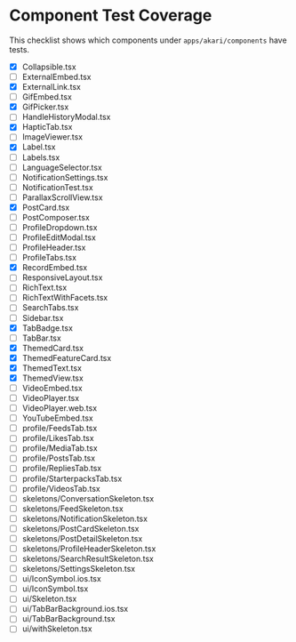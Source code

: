 # Component Test Coverage

This checklist shows which components under `apps/akari/components` have tests.

- [x] Collapsible.tsx
- [ ] ExternalEmbed.tsx
- [x] ExternalLink.tsx
- [ ] GifEmbed.tsx
- [x] GifPicker.tsx
- [ ] HandleHistoryModal.tsx
- [x] HapticTab.tsx
- [ ] ImageViewer.tsx
- [x] Label.tsx
- [ ] Labels.tsx
- [ ] LanguageSelector.tsx
- [ ] NotificationSettings.tsx
- [ ] NotificationTest.tsx
- [ ] ParallaxScrollView.tsx
- [x] PostCard.tsx
- [ ] PostComposer.tsx
- [ ] ProfileDropdown.tsx
- [ ] ProfileEditModal.tsx
- [ ] ProfileHeader.tsx
- [ ] ProfileTabs.tsx
- [x] RecordEmbed.tsx
- [ ] ResponsiveLayout.tsx
- [ ] RichText.tsx
- [ ] RichTextWithFacets.tsx
- [ ] SearchTabs.tsx
- [ ] Sidebar.tsx
- [x] TabBadge.tsx
- [ ] TabBar.tsx
- [x] ThemedCard.tsx
- [x] ThemedFeatureCard.tsx
- [x] ThemedText.tsx
- [x] ThemedView.tsx
- [ ] VideoEmbed.tsx
- [ ] VideoPlayer.tsx
- [ ] VideoPlayer.web.tsx
- [ ] YouTubeEmbed.tsx
- [ ] profile/FeedsTab.tsx
- [ ] profile/LikesTab.tsx
- [ ] profile/MediaTab.tsx
- [ ] profile/PostsTab.tsx
- [ ] profile/RepliesTab.tsx
- [ ] profile/StarterpacksTab.tsx
- [ ] profile/VideosTab.tsx
- [ ] skeletons/ConversationSkeleton.tsx
- [ ] skeletons/FeedSkeleton.tsx
- [ ] skeletons/NotificationSkeleton.tsx
- [ ] skeletons/PostCardSkeleton.tsx
- [ ] skeletons/PostDetailSkeleton.tsx
- [ ] skeletons/ProfileHeaderSkeleton.tsx
- [ ] skeletons/SearchResultSkeleton.tsx
- [ ] skeletons/SettingsSkeleton.tsx
- [ ] ui/IconSymbol.ios.tsx
- [ ] ui/IconSymbol.tsx
- [ ] ui/Skeleton.tsx
- [ ] ui/TabBarBackground.ios.tsx
- [ ] ui/TabBarBackground.tsx
- [ ] ui/withSkeleton.tsx
